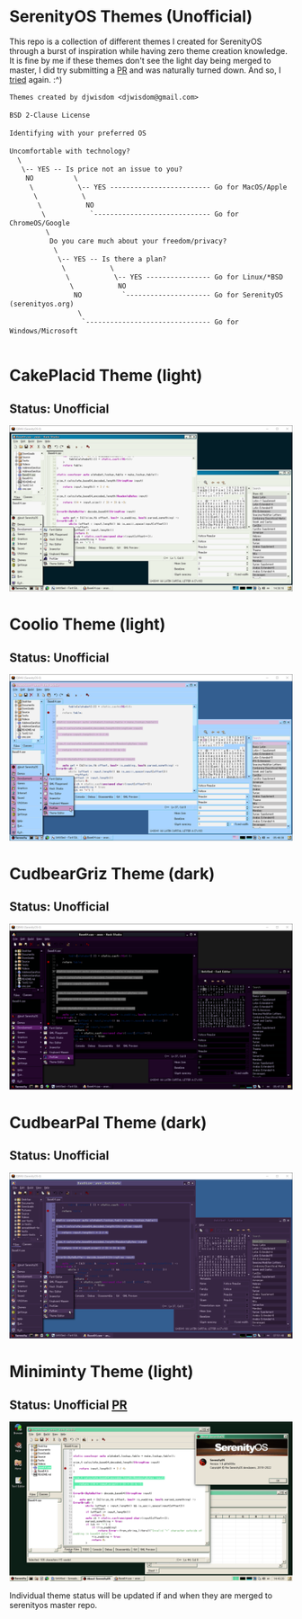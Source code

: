 # SerenityOS Themes (Unofficial)
This repo is a collection of different themes I created for SerenityOS through a burst of inspiration while having zero theme creation knowledge. It is fine by me if these themes don't see the light day being merged to master, I did try submitting a [PR](https://github.com/SerenityOS/serenity/pull/13188) and was naturally turned down. And so, I [tried](https://github.com/SerenityOS/serenity/pull/13255) again.  :^)
 

```
Themes created by djwisdom <djwisdom@gmail.com>

BSD 2-Clause License

Identifying with your preferred OS

Uncomfortable with technology?
  \
   \-- YES -- Is price not an issue to you?  
    NO          \
     \           \-- YES ------------------------- Go for MacOS/Apple
      \           \
       \           NO
        \           `----------------------------- Go for ChromeOS/Google                                 
         \
          Do you care much about your freedom/privacy? 
           \
            \-- YES -- Is there a plan? 
             \           \
              \           \-- YES ---------------- Go for Linux/*BSD
               \           NO
                NO          `--------------------- Go for SerenityOS (serenityos.org)
                 \
                  `------------------------------- Go for Windows/Microsoft
                            
```

# CakePlacid Theme (light)
## Status: Unofficial

![CakePlacid](https://github.com/djwisdom/serenityos-themes/blob/main/snapshots/CakePlacid-latest.png)


# Coolio Theme (light)
## Status: Unofficial

![Coolio](https://github.com/djwisdom/serenityos-themes/blob/main/snapshots/Coolio-latest.png)


# CudbearGriz Theme (dark)
## Status: Unofficial

![CudbearGriz](https://github.com/djwisdom/serenityos-themes/blob/main/snapshots/CudbearGriz-latest.png)


# CudbearPal Theme (dark)
## Status: Unofficial

![CudbearPal](https://github.com/djwisdom/serenityos-themes/blob/main/snapshots/CudbearPal.png)


# Miniminty Theme (light)
## Status: Unofficial [PR](https://github.com/SerenityOS/serenity/pull/13255)

![MiniMinty](https://github.com/djwisdom/serenityos-themes/blob/main/snapshots/Theme_Miniminty.png)

Individual theme status will be updated if and when they are merged to serenityos master repo.
